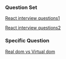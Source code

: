 ### Question Set
[React interview questions1](https://www.edureka.co/blog/interview-questions/react-interview-questions/)

[React interview questions2](https://github.com/sudheerj/reactjs-interview-questions#are-custom-dom-attributes-supported-in-react-v16)

### Specific Question

[Real dom vs Virtual dom](https://medium.com/@ahaseeb12251998/virtual-dom-vs-real-dom-angular-vs-react-framework-vs-libraries-spas-vs-mpa-s-946fceb70955)
